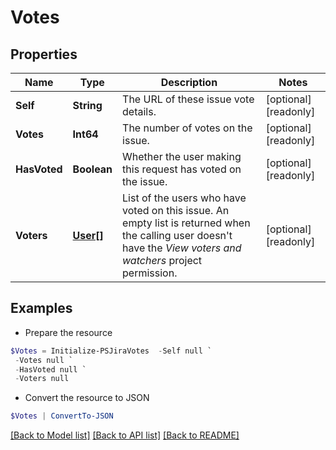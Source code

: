 # Votes
## Properties

Name | Type | Description | Notes
------------ | ------------- | ------------- | -------------
**Self** | **String** | The URL of these issue vote details. | [optional] [readonly] 
**Votes** | **Int64** | The number of votes on the issue. | [optional] [readonly] 
**HasVoted** | **Boolean** | Whether the user making this request has voted on the issue. | [optional] [readonly] 
**Voters** | [**User[]**](User.md) | List of the users who have voted on this issue. An empty list is returned when the calling user doesn&#39;t have the *View voters and watchers* project permission. | [optional] [readonly] 

## Examples

- Prepare the resource
```powershell
$Votes = Initialize-PSJiraVotes  -Self null `
 -Votes null `
 -HasVoted null `
 -Voters null
```

- Convert the resource to JSON
```powershell
$Votes | ConvertTo-JSON
```

[[Back to Model list]](../README.md#documentation-for-models) [[Back to API list]](../README.md#documentation-for-api-endpoints) [[Back to README]](../README.md)

